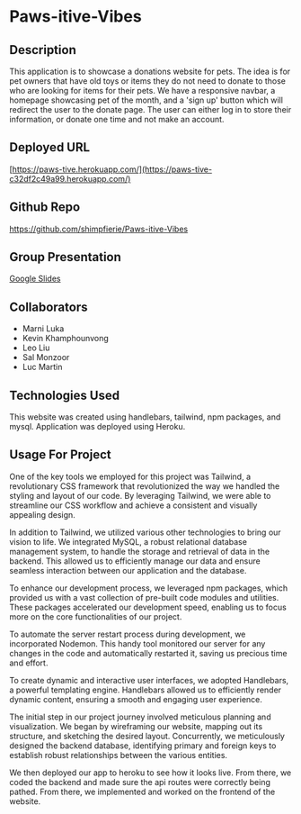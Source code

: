 <!-- template for the final readme. -->

# Paws-itive-Vibes

## Description
This application is to showcase a donations website for pets. The idea is for pet owners that have old toys or items they do not need to donate to those who are looking for items for their pets. We have a responsive navbar, a homepage showcasing pet of the month, and a 'sign up' button which will redirect the user to the donate page. The user can either log in to store their information, or donate one time and not make an account.

## Deployed URL

[https://paws-tive.herokuapp.com/](https://paws-tive-c32df2c49a99.herokuapp.com/)

## Github Repo

https://github.com/shimpfierie/Paws-itive-Vibes

## Group Presentation

[Google Slides](https://docs.google.com/presentation/d/1qRpD5RI6PBjzRn_QjX9RpiLesv6wshiSgdjEA7yMgfY/edit#slide=id.p)

## Collaborators

- Marni Luka
- Kevin Khamphounvong
- Leo Liu
- Sal Monzoor
- Luc Martin

## Technologies Used

This website was created using handlebars, tailwind, npm packages, and mysql. Application was deployed using Heroku.

## Usage For Project

One of the key tools we employed for this project was Tailwind, a revolutionary CSS framework that revolutionized the way we handled the styling and layout of our code. By leveraging Tailwind, we were able to streamline our CSS workflow and achieve a consistent and visually appealing design.

In addition to Tailwind, we utilized various other technologies to bring our vision to life. We integrated MySQL, a robust relational database management system, to handle the storage and retrieval of data in the backend. This allowed us to efficiently manage our data and ensure seamless interaction between our application and the database.

To enhance our development process, we leveraged npm packages, which provided us with a vast collection of pre-built code modules and utilities. These packages accelerated our development speed, enabling us to focus more on the core functionalities of our project.

To automate the server restart process during development, we incorporated Nodemon. This handy tool monitored our server for any changes in the code and automatically restarted it, saving us precious time and effort.

To create dynamic and interactive user interfaces, we adopted Handlebars, a powerful templating engine. Handlebars allowed us to efficiently render dynamic content, ensuring a smooth and engaging user experience.

The initial step in our project journey involved meticulous planning and visualization. We began by wireframing our website, mapping out its structure, and sketching the desired layout. Concurrently, we meticulously designed the backend database, identifying primary and foreign keys to establish robust relationships between the various entities.

We then deployed our app to heroku to see how it looks live. From there, we coded the backend and made sure the api routes were correctly being pathed. From there, we implemented and worked on the frontend of the website.
